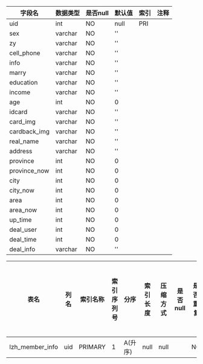 |字段名|数据类型|是否null|默认值|索引|注释|
|------|--------|--------|------|----|----|
|uid|int|NO|null|PRI||
|sex|varchar|NO|''|||
|zy|varchar|NO|''|||
|cell_phone|varchar|NO|''|||
|info|varchar|NO|''|||
|marry|varchar|NO|''|||
|education|varchar|NO|''|||
|income|varchar|NO|''|||
|age|int|NO|0|||
|idcard|varchar|NO|''|||
|card_img|varchar|NO|''|||
|cardback_img|varchar|NO|''|||
|real_name|varchar|NO|''|||
|address|varchar|NO|''|||
|province|int|NO|0|||
|province_now|int|NO|0|||
|city|int|NO|0|||
|city_now|int|NO|0|||
|area|int|NO|0|||
|area_now|int|NO|0|||
|up_time|int|NO|0|||
|deal_user|int|NO|0|||
|deal_time|int|NO|0|||
|deal_info|varchar|NO|''|||



|表名|列名|索引名称|索引序列号|分序|索引长度|压缩方式|是否null|是否重复|唯一值数目估计值|索引方法|列中描述索引信息|索引注释|
|----|----|--------|----------|----|--------|--------|--------|--------|----------------|--------|----------------|--------|
|lzh_member_info|uid|PRIMARY|1|A(升序)|null|null||NO|20434|BTREE|||
